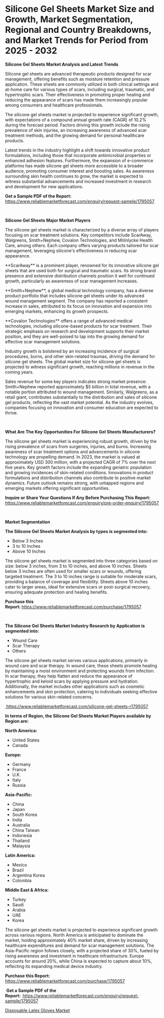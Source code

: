 <p><h1>Silicone Gel Sheets Market Size and Growth, Market Segmentation, Regional and Country Breakdowns, and Market Trends for Period from 2025 -  2032</h1></p><p><strong>Silicone Gel Sheets Market Analysis and Latest Trends</strong></p>
<p><p>Silicone gel sheets are advanced therapeutic products designed for scar management, offering benefits such as moisture retention and pressure application. These sheets are commonly utilized in both clinical settings and at-home care for various types of scars, including surgical, traumatic, and hypertrophic scars. Their effectiveness in promoting proper healing and reducing the appearance of scars has made them increasingly popular among consumers and healthcare professionals.</p><p>The silicone gel sheets market is projected to experience significant growth, with expectations of a compound annual growth rate (CAGR) of 10.2% during the forecast period. Factors driving this growth include the rising prevalence of skin injuries, an increasing awareness of advanced scar treatment methods, and the growing demand for personal healthcare products.</p><p>Latest trends in the industry highlight a shift towards innovative product formulations, including those that incorporate antimicrobial properties or enhanced adhesion features. Furthermore, the expansion of e-commerce platforms has made silicone gel sheets more accessible to a broader audience, promoting consumer interest and boosting sales. As awareness surrounding skin health continues to grow, the market is expected to witness substantial advancements and increased investment in research and development for new applications.</p></p>
<p><strong>Get a Sample PDF of the Report:&nbsp;</strong> <a href="https://www.reliablemarketforecast.com/enquiry/request-sample/1795057?utm_campaign=2320&utm_medium=2&utm_source=Github&utm_content=ia&utm_term=03032025&utm_id=silicone-gel-sheets">https://www.reliablemarketforecast.com/enquiry/request-sample/1795057</a></p>
<p>&nbsp;</p>
<p><strong>Silicone Gel Sheets Major Market Players</strong></p>
<p><p>The silicone gel sheets market is characterized by a diverse array of players focusing on scar treatment solutions. Key competitors include ScarAway, Walgreens, Smith+Nephew, Covalon Technologies, and Mölnlycke Health Care, among others. Each company offers varying products tailored for scar management, leveraging silicone's effectiveness in reducing scar appearance.</p><p>**ScarAway** is a prominent player, renowned for its innovative silicone gel sheets that are used both for surgical and traumatic scars. Its strong brand presence and extensive distribution channels position it well for continued growth, particularly as awareness of scar management increases.</p><p>**Smith+Nephew**, a global medical technology company, has a diverse product portfolio that includes silicone gel sheets under its advanced wound management segment. The company has reported a consistent increase in sales, attributed to its focus on innovation and expansion into emerging markets, enhancing its growth prospects.</p><p>**Covalon Technologies** offers a range of advanced medical technologies, including silicone-based products for scar treatment. Their strategic emphasis on research and development supports their market position, and they are well-poised to tap into the growing demand for effective scar management solutions.</p><p>Industry growth is bolstered by an increasing incidence of surgical procedures, burns, and other skin-related traumas, driving the demand for silicone gel sheets. The global market size for silicone gel sheets is projected to witness significant growth, reaching millions in revenue in the coming years.</p><p>Sales revenue for some key players indicates strong market presence: Smith+Nephew reported approximately $5 billion in total revenue, with a notable portion attributed to wound management. Similarly, Walgreens, as a retail giant, contributes substantially to the distribution and sales of silicone gel products, reflecting the vast market potential. As the industry evolves, companies focusing on innovation and consumer education are expected to thrive.</p></p>
<p>&nbsp;</p>
<p><strong>What Are The Key Opportunities For Silicone Gel Sheets Manufacturers?</strong></p>
<p><p>The silicone gel sheets market is experiencing robust growth, driven by the rising prevalence of scars from surgeries, injuries, and burns. Increasing awareness of scar treatment options and advancements in silicone technology are propelling demand. In 2023, the market is valued at approximately USD 300 million, with a projected CAGR of 7% over the next five years. Key growth factors include the expanding geriatric population and growing incidences of skin-related conditions. Innovations in product formulations and distribution channels also contribute to positive market dynamics. Future outlook remains strong, with untapped regions and emerging markets offering significant opportunities.</p></p>
<p><strong>Inquire or Share Your Questions If Any Before Purchasing This Report:</strong> <a href="https://www.reliablemarketforecast.com/enquiry/pre-order-enquiry/1795057?utm_campaign=2320&utm_medium=2&utm_source=Github&utm_content=ia&utm_term=03032025&utm_id=silicone-gel-sheets">https://www.reliablemarketforecast.com/enquiry/pre-order-enquiry/1795057</a></p>
<p>&nbsp;</p>
<p><strong>Market Segmentation</strong></p>
<p><strong>The Silicone Gel Sheets Market Analysis by types is segmented into:</strong></p>
<p><ul><li>Below 3 Inches</li><li>3 to 10 Inches</li><li>Above 10 Inches</li></ul></p>
<p><p>The silicone gel sheets market is segmented into three categories based on size: below 3 inches, from 3 to 10 inches, and above 10 inches. Sheets below 3 inches are often used for smaller scars or wounds, offering targeted treatment. The 3 to 10 inches range is suitable for moderate scars, providing a balance of coverage and flexibility. Sheets above 10 inches cater to larger areas, ideal for extensive scars or post-surgical recovery, ensuring adequate protection and healing benefits.</p></p>
<p><strong>Purchase this Report:&nbsp;</strong><a href="https://www.reliablemarketforecast.com/purchase/1795057?utm_campaign=2320&utm_medium=2&utm_source=Github&utm_content=ia&utm_term=03032025&utm_id=silicone-gel-sheets">https://www.reliablemarketforecast.com/purchase/1795057</a></p>
<p>&nbsp;</p>
<p><strong>The Silicone Gel Sheets Market Industry Research by Application is segmented into:</strong></p>
<p><ul><li>Wound Care</li><li>Scar Therapy</li><li>Others</li></ul></p>
<p><p>The silicone gel sheets market serves various applications, primarily in wound care and scar therapy. In wound care, these sheets promote healing by maintaining a moist environment and protecting wounds from infection. In scar therapy, they help flatten and reduce the appearance of hypertrophic and keloid scars by applying pressure and hydration. Additionally, the market includes other applications such as cosmetic enhancements and skin protection, catering to individuals seeking effective solutions for various skin-related concerns.</p></p>
<p><a href="https://www.reliablemarketforecast.com/silicone-gel-sheets-r1795057?utm_campaign=2320&utm_medium=2&utm_source=Github&utm_content=ia&utm_term=03032025&utm_id=silicone-gel-sheets">&nbsp;https://www.reliablemarketforecast.com/silicone-gel-sheets-r1795057</a></p>
<p><strong>In terms of Region, the Silicone Gel Sheets Market Players available by Region are:</strong></p>
<p>
    <p> <strong> North America: </strong>
        <ul>
            <li>United States</li>
            <li>Canada</li>
        </ul>
        </p> 
    <p> <strong> Europe: </strong>
        <ul>
            <li>Germany</li>
            <li>France</li>
            <li>U.K.</li>
            <li>Italy</li>
            <li>Russia</li>
        </ul>
        </p> 
    <p> <strong> Asia-Pacific: </strong>
        <ul>
            <li>China</li>
            <li>Japan</li>
            <li>South Korea</li>
            <li>India</li>
            <li>Australia</li>
            <li>China Taiwan</li>
            <li>Indonesia</li>
            <li>Thailand</li>
            <li>Malaysia</li>
        </ul>
        </p> 
    <p> <strong> Latin America: </strong>
        <ul>
            <li>Mexico</li>
            <li>Brazil</li>
            <li>Argentina Korea</li>
            <li>Colombia</li>
        </ul>
        </p> 
    <p> <strong> Middle East & Africa: </strong>
        <ul>
            <li>Turkey</li>
            <li>Saudi</li>
            <li>Arabia</li>
            <li>UAE</li>
            <li>Korea</li>
        </ul>
    </p>
    </p>
<p><p>The silicone gel sheets market is projected to experience significant growth across various regions. North America is anticipated to dominate the market, holding approximately 40% market share, driven by increasing healthcare expenditures and demand for scar management solutions. The Asia-Pacific region follows closely, with a projected share of 30%, fueled by rising awareness and investment in healthcare infrastructure. Europe accounts for around 20%, while China is expected to capture about 10%, reflecting its expanding medical device industry.</p></p>
<p><strong>Purchase this Report: </strong><a href="https://www.reliablemarketforecast.com/purchase/1795057?utm_campaign=2320&utm_medium=2&utm_source=Github&utm_content=ia&utm_term=03032025&utm_id=silicone-gel-sheets">https://www.reliablemarketforecast.com/purchase/1795057</a></p>
<p>&nbsp;<strong>Get a Sample PDF of the Report:&nbsp;&nbsp;</strong><a href="https://www.reliablemarketforecast.com/enquiry/request-sample/1795057?utm_campaign=2320&utm_medium=2&utm_source=Github&utm_content=ia&utm_term=03032025&utm_id=silicone-gel-sheets">https://www.reliablemarketforecast.com/enquiry/request-sample/1795057</a></p>
<p><strong></strong></p>
<p><p><a href="https://github.com/tamvrosiya/Market-Research-Report-List-6/blob/main/disposable-latex-gloves-market.md?utm_campaign=2320&utm_medium=2&utm_source=Github&utm_content=ia&utm_term=03032025&utm_id=silicone-gel-sheets">Disposable Latex Gloves Market</a></p></p>